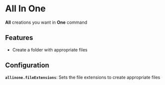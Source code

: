 # All In One

**All** creations you want in **One** command

## Features

- Create a folder with appropriate files 

## Configuration

**`allinone.fileExtensions`**: Sets the file extensions to create appropriate files 

